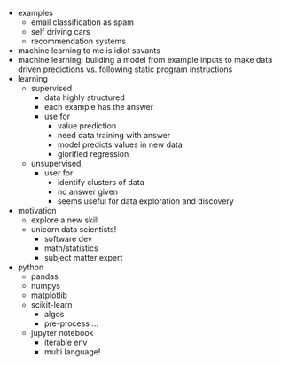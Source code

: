 - examples
    - email classification as spam
    - self driving cars
    - recommendation systems
- machine learning to me is idiot savants
- machine learning: building a model from example inputs to make data driven predictions vs. following static program instructions
- learning
    - supervised
        - data highly structured
        - each example has the answer
        - use for
            - value prediction
            - need data training with answer
            - model predicts values in new data
            - glorified regression
    - unsupervised
        - user for
            - identify clusters of data
            - no answer given
            - seems useful for data exploration and discovery
- motivation
    - explore a new skill
    - unicorn data scientists!
        - software dev
        - math/statistics
        - subject matter expert
- python
    - pandas
    - numpys
    - matplotlib
    - scikit-learn
        - algos
        - pre-process
        ...
    - jupyter notebook
        - iterable env
        - multi language!
        
